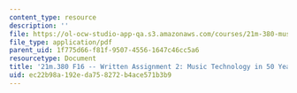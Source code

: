 ```yaml
---
content_type: resource
description: ''
file: https://ol-ocw-studio-app-qa.s3.amazonaws.com/courses/21m-380-music-and-technology-recording-techniques-and-audio-production-fall-2016/ec22b98a192eda758272b4ace571b3b9_MIT21M_380F16_assn_wr2.pdf
file_type: application/pdf
parent_uid: 1f775d66-f81f-9507-4556-1647c46cc5a6
resourcetype: Document
title: '21m.380 F16 -- Written Assignment 2: Music Technology in 50 Years'
uid: ec22b98a-192e-da75-8272-b4ace571b3b9
---
```

